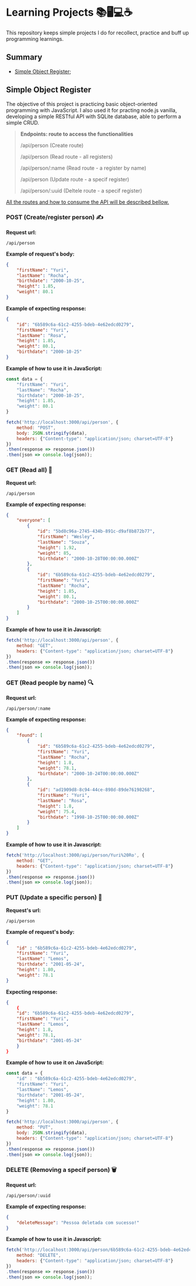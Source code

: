 # Learning Projects 📚🖥️💻☕

This repository keeps simple projects I do for recollect, practice and buff up programming learnings.

## Summary

- [Simple Object Register](#simple-object-register);

## Simple Object Register

The objective of this project is practicing basic object-oriented programming with JavaScript. I also used it for practing node.js vanilla, developing a simple RESTful API with SQLite database, able to perform a simple CRUD.

> **Endpoints: route to access the functionalities**
>
> /api/person (Create route)
>
> /api/person (Read route - all registers)
>
> /api/person/:name (Read route - a register by name)
>
> /api/person (Update route - a specif register)
>
> /api/person/:uuid (Deltele route - a specif register)

<u>All the routes and how to consume the API will be described bellow.</u>

### POST (Create/register person) ✍️

**Request url:**
```
/api/person
```

**Example of request's body:**
```json
{
	"firstName": "Yuri",
	"lastName": "Rocha",
	"birthdate": "2000-10-25",
	"height": 1.85,
	"weight": 80.1
}
```

**Example of expecting response:**
```json
{
	"id": "6b589c6a-61c2-4255-bdeb-4e62edcd0279",
	"firstName": "Yuri",
	"lastName": "Rosa",
	"height": 1.85,
	"weight": 80.1,
	"birthdate": "2000-10-25"
}
```

**Example of how to use it in JavaScript:**
```js
const data = {
	"firstName": "Yuri",
	"lastName": "Rocha",
	"birthdate": "2000-10-25",
	"height": 1.85,
	"weight": 80.1
}

fetch('http://localhost:3000/api/person', {
	method: "POST",
	body: JSON.stringify(data),
	headers: {"Content-type": "application/json; charset=UTF-8"}
})
.then(response => response.json()) 
.then(json => console.log(json));
```

### GET (Read all) 📖
**Request url:**
```
/api/person
```

**Example of expecting response:**
```json
{
	"everyone": [
		{
			"id": "5bd8c96a-2745-434b-891c-d9af8b872b77",
			"firstName": "Wesley",
			"lastName": "Souza",
			"height": 1.92,
			"weight": 85,
			"birthdate": "2000-10-28T00:00:00.000Z"
		},
		{
			"id": "6b589c6a-61c2-4255-bdeb-4e62edcd0279",
			"firstName": "Yuri",
			"lastName": "Rocha",
			"height": 1.85,
			"weight": 80.1,
			"birthdate": "2000-10-25T00:00:00.000Z"
		}
	]
}
```

**Example of how to use it in Javascript:**
```js
fetch('http://localhost:3000/api/person', {
	method: "GET",
	headers: {"Content-type": "application/json; charset=UTF-8"}
})
.then(response => response.json()) 
.then(json => console.log(json));
```

### GET (Read people by name) 🔍

**Request url:**
```
/api/person/:name
```

**Example of expecting response:**
```json
{
	"found": [
		{
			"id": "6b589c6a-61c2-4255-bdeb-4e62edcd0279",
			"firstName": "Yuri",
			"lastName": "Rocha",
			"height": 1.8,
			"weight": 78.1,
			"birthdate": "2000-10-24T00:00:00.000Z"
		},
		{
			"id": "ad1909d8-8c94-44ce-898d-89de76198268",
			"firstName": "Yuri",
			"lastName": "Rosa",
			"height": 1.8,
			"weight": 75.4,
			"birthdate": "1998-10-25T00:00:00.000Z"
		}
	]
}
```

**Example of how to use it in Javascript:**
```js
fetch('http://localhost:3000/api/person/Yuri%20Ro', {
	method: "GET",
	headers: {"Content-type": "application/json; charset=UTF-8"}
})
.then(response => response.json()) 
.then(json => console.log(json));
```

### PUT (Update a specific person) 📝

**Request's url:**
```
/api/person
```

**Example of request's body:**
```json
{
	"id" : "6b589c6a-61c2-4255-bdeb-4e62edcd0279",
	"firstName": "Yuri",
	"lastName": "Lemos",
	"birthdate": "2001-05-24",
	"height": 1.80,
	"weight": 78.1
}
```

**Expecting response:**

```json
{
	{
	"id": "6b589c6a-61c2-4255-bdeb-4e62edcd0279",
	"firstName": "Yuri",
	"lastName": "Lemos",
	"height": 1.8,
	"weight": 78.1,
	"birthdate": "2001-05-24"
    }
}
```

**Example of how to use it on JavaScript:**

```js
const data = {
	"id" : "6b589c6a-61c2-4255-bdeb-4e62edcd0279",
	"firstName": "Yuri",
	"lastName": "Lemos",
	"birthdate": "2001-05-24",
	"height": 1.80,
	"weight": 78.1
}

fetch('http://localhost:3000/api/person', {
	method: "PUT",
	body: JSON.stringify(data),
	headers: {"Content-type": "application/json; charset=UTF-8"}
})
.then(response => response.json()) 
.then(json => console.log(json));
```

### DELETE (Removing a specif person) 🗑️

**Request url:**
```
/api/person/:uuid
```

**Example of expecting response:**
```json
{
	"deleteMessage": "Pessoa deletada com sucesso!"
}
```

**Example of how to use it in Javascript:**
```js
fetch('http://localhost:3000/api/person/6b589c6a-61c2-4255-bdeb-4e62edcd0279', {
	method: "DELETE",
	headers: {"Content-type": "application/json; charset=UTF-8"}
})
.then(response => response.json()) 
.then(json => console.log(json));
```